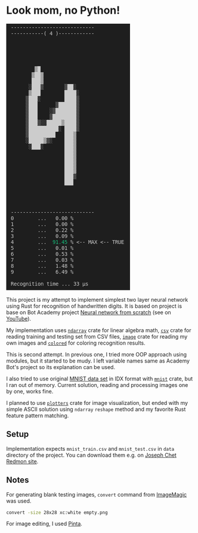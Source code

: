 # Look mom, no Python!

![](screenshot.png)

This project is my attempt to implement simplest two layer neural network using Rust for recognition of handwritten digits.
It is based on project is base on Bot Academy project [Neural network from scratch](https://github.com/Bot-Academy/NeuralNetworkFromScratch/blob/master/nn.py) (see on [YouTube](https://www.youtube.com/watch?v=9RN2Wr8xvro)).

My implementation uses [`ndarray`](https://docs.rs/ndarray/latest/ndarray/) crate for linear algebra math, [`csv`](https://docs.rs/csv/latest/csv/) crate for reading training and testing set from CSV files, [`image`](https://docs.rs/image/latest/image/) crate for reading my own images and [`colored`](https://docs.rs/colored/latest/colored/) for coloring recognition results.

This is second attempt. In previous one, I tried more OOP approach using modules, but it started to be mudy. I left variable names same as Academy Bot's project so its explanation can be used.

I also tried to use original [MNIST data set](http://yann.lecun.com/exdb/mnist/) in IDX format with [`mnist`](https://docs.rs/mnist/latest/mnist/) crate, but I ran out of memory. Current solution, reading and processing images one by one, works fine.

I planned to use [`plotters`](https://docs.rs/plotters/latest/plotters/) crate for image visualization, but ended with my simple ASCII solution using `ndarray` `reshape` method and my favorite Rust feature pattern matching. 

## Setup

Implementation expects `mnist_train.csv` and `mnist_test.csv` in `data` directory of the project. You can download them e.g. on [Joseph Chet Redmon site](https://pjreddie.com/projects/mnist-in-csv/). 

## Notes

For generating blank testing images, `convert` command from [ImageMagic](https://imagemagick.org/index.php) was used.
```bash
convert -size 28x28 xc:white empty.png
``` 
For image editing, I used [Pinta](https://www.pinta-project.com/).